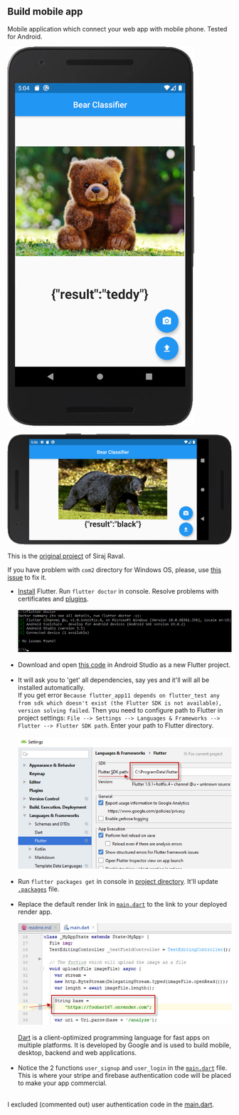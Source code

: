 ## Build mobile app
Mobile application which connect your web app with mobile phone. Tested for Android.

![Bear classifier](data/2019.10.04_bear_classifier-1.jpg)

![Bear classifier](data/2019.10.04_bear_classifier-2.jpg)

This is the [original project](https://github.com/llSourcell/image_classifier_template)
of Siraj Raval.

If you have problem with `com2` directory for Windows OS, please, use
[this issue](https://github.com/llSourcell/image_classifier_template/issues/2#issuecomment-537893334)
to fix it.

   * [Install](https://flutter.dev/docs/get-started/install) Flutter.
     Run `flutter doctor` in console. Resolve problems with certificates and
     [plugins](https://stackoverflow.com/a/52816669/7550928).<br /><br />
     ![`flutter doctor`](data/2019.10.02_flutter_doctor.jpg)<br /><br />
   * Download and open [this code](.) in Android Studio as a new Flutter project.<br /><br />
   * It will ask you to 'get' all dependencies, say yes and it'll will all be installed automatically.<br />
     If you get error `Because flutter_app11 depends on flutter_test any from sdk which doesn't exist
     (the Flutter SDK is not available), version solving failed`. Then you need to configure path to
     Flutter in project settings: `File --> Settings --> Languages & Frameworks --> Flutter -->
     Flutter SDK path`. Enter your path to Flutter directory.<br /><br />
     ![Flutter SDK path](data/2019.10.03_flutter_sdk_path.jpg)<br /><br />
   * Run `flutter packages get` in console in [project directory](.).
     It'll update [`.packages`](.packages) file.<br /><br />
   * Replace the default render link in [`main.dart`](lib/main.dart)
     to the link to your deployed render app.<br /><br />
     ![Replace Render link](data/2019.10.03_render_link.jpg)<br /><br />
     [Dart](https://dart.dev) is a client-optimized programming language for fast apps
     on multiple platforms. It is developed by Google and is used to build mobile,
     desktop, backend and web applications.<br /><br />
   * Notice the 2 functions `user_signup` and `user_login`
     in the [`main.dart`](lib/main.dart) file.
     This is where your stripe and firebase authentication code will be placed
     to make your app commercial.<br /><br />

I excluded (commented out) user authentication code
in the [main.dart](03_mobile_app/lib/main.dart).

